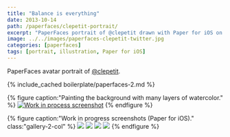```yaml
---
title: "Balance is everything"
date: 2013-10-14
path: /paperfaces/clepetit-portrait/
excerpt: "PaperFaces portrait of @clepetit drawn with Paper for iOS on an iPad."
image: ../../images/paperfaces-clepetit-twitter.jpg
categories: [paperfaces]
tags: [portrait, illustration, Paper for iOS]
---
```


PaperFaces avatar portrait of <a href="https://twitter.com/clepetit">@clepetit</a>.

{% include_cached boilerplate/paperfaces-2.md %}

{% figure caption:"Painting the background with many layers of watercolor." %}
[![Work in process screenshot](../../images/paperfaces-clepetit-process-1-750.jpg)](../../images/paperfaces-clepetit-process-1-lg.jpg)
{% endfigure %}

{% figure caption:"Work in progress screenshots (Paper for iOS)." class:"gallery-2-col" %}
[![](../../images/paperfaces-clepetit-process-2-600.jpg)](../../images/paperfaces-clepetit-process-2-lg.jpg)
[![](../../images/paperfaces-clepetit-process-3-600.jpg)](../../images/paperfaces-clepetit-process-3-lg.jpg)
[![](../../images/paperfaces-clepetit-process-4-600.jpg)](../../images/paperfaces-clepetit-process-4-lg.jpg)
[![](../../images/paperfaces-clepetit-process-5-600.jpg)](../../images/paperfaces-clepetit-process-5-lg.jpg)
{% endfigure %}
